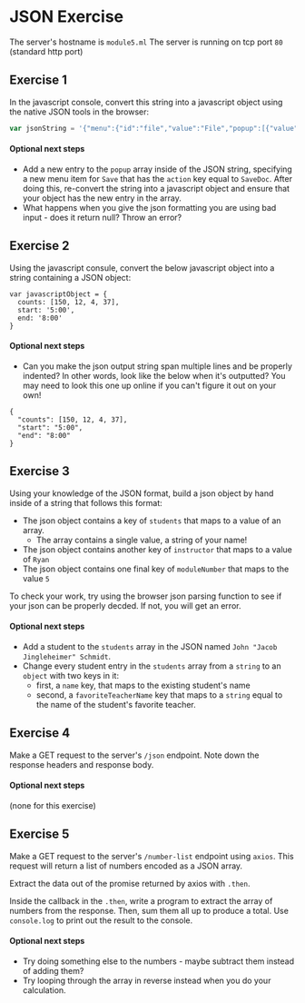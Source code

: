 # JSON Exercise

The server's hostname is `module5.ml`
The server is running on tcp port `80` (standard http port)


## Exercise 1
In the javascript console, convert this string into a javascript object using the native JSON tools in the browser:
```javascript
var jsonString = '{"menu":{"id":"file","value":"File","popup":[{"value":"New","action":"CreateNewDoc"},{"value":"Open","action":"OpenDoc"},{"value":"Close","action":"CloseDoc"}]}}'
```

#### Optional next steps
- Add a new entry to the `popup` array inside of the JSON string, specifying a new menu item for `Save` that has the `action` key equal to `SaveDoc`. After doing this, re-convert the string into a javascript object and ensure that your object has the new entry in the array.
- What happens when you give the json formatting you are using bad input - does it return null? Throw an error?
<!--
- Take a look into the optional `reviver` parameter: https://developer.mozilla.org/en-US/docs/Web/JavaScript/Reference/Global_Objects/JSON/parse#Using_the_reviver_parameter. Try out the examples!
-->


## Exercise 2
Using the javascript consule, convert the below javascript object into a string containing a JSON object:

```
var javascriptObject = {
  counts: [150, 12, 4, 37],
  start: '5:00',
  end: '8:00'
}
```

#### Optional next steps
- Can you make the json output string span multiple lines and be properly indented? In other words, look like the below when it's outputted? You may need to look this one up online if you can't figure it out on your own!
```
{
  "counts": [150, 12, 4, 37],
  "start": "5:00",
  "end": "8:00"
}
```
<!--
- Take a look into the optional `replacer` parameter: https://developer.mozilla.org/en-US/docs/Web/JavaScript/Reference/Global_Objects/JSON/stringify#The_replacer_parameter
-->

## Exercise 3
Using your knowledge of the JSON format, build a json object by hand inside of a string that follows this format:
- The json object contains a key of `students` that maps to a value of an array.
  - The array contains a single value, a string of your name!
- The json object contains another key of `instructor` that maps to a value of `Ryan`
- The json object contains one final key of `moduleNumber` that maps to the value `5`

To check your work, try using the browser json parsing function to see if your json can be properly decded. If not, you will get an error.

#### Optional next steps
- Add a student to the `students` array in the JSON named `John "Jacob Jingleheimer" Schmidt`.
- Change every student entry in the `students` array from a `string` to an `object` with two keys in it:
  - first, a `name` key, that maps to the existing student's name
  - second, a `favoriteTeacherName` key that maps to a `string` equal to the name of the student's favorite teacher.


## Exercise 4

Make a GET request to the server's `/json` endpoint. Note down the response headers and response
body.

#### Optional next steps
(none for this exercise)

## Exercise 5

Make a GET request to the server's `/number-list` endpoint using `axios`. This request will return a list of numbers encoded as a JSON array.

Extract the data out of the promise returned by axios with `.then`.

Inside the callback in the `.then`, write a program to extract the array of numbers from the response. Then, sum them all up to produce a total. Use `console.log` to print out the result to the console.

#### Optional next steps
- Try doing something else to the numbers - maybe subtract them instead of adding them?
- Try looping through the array in reverse instead when you do your calculation.
